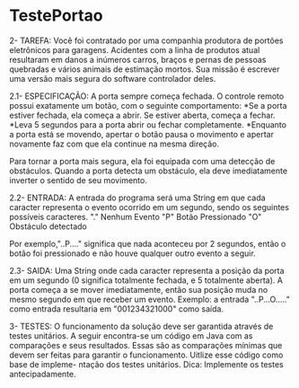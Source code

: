 # TestePortao
2-  TAREFA:
Você foi contratado por uma companhia produtora de portões eletrônicos para garagens. Acidentes com a linha de produtos atual resultaram em
danos a inúmeros carros, braços e pernas de pessoas quebradas e vários animais de estimação mortos. Sua missão é escrever uma versão mais
segura do software controlador deles.
  
2.1-  ESPECIFICAÇÃO:
A porta sempre começa fechada. O controle remoto possui exatamente um botão, com o seguinte comportamento:
*Se a porta estiver fechada, ela começa a abrir. Se estiver aberta, começa a fechar.
*Leva 5 segundos para a porta abrir ou fechar completamente.
*Enquanto a porta está se movendo, apertar o botão pausa o movimento e apertar novamente faz com que ela continue na mesma direção.

 Para tornar a porta mais segura, ela foi equipada com uma detecção de obstáculos. Quando a porta detecta um obstáculo, ela deve
 imediatamente inverter o sentido de seu movimento.
 
 2.2- ENTRADA:
 A entrada do programa será uma String em que cada caracter representa o evento ocorrido em um segundo, sendo os seguintes possíveis caracteres.
 "." Nenhum Evento
 "P" Botão Pressionado
 "O" Obstáculo detectado
 
 Por exemplo,"..P...." significa que nada aconteceu por 2 segundos, então o botão foi pressionado e não houve qualquer outro evento a seguir.
 
 2.3- SAIDA:
 Uma String onde cada caracter representa a posição da porta em um segundo (0 significa totalmente fechada, e 5 totalmente aberta). A porta
 começa a se mover imediatamente, então sua posição muda no mesmo segundo em que receber um evento.
    Exemplo: a entrada "..P...O....." como entrada resultaria em "001234321000" como saída.
    
3- TESTES:
  O funcionamento da solução deve ser garantida através de testes unitários. A seguir encontra-se um código em Java com as comparações e seus
  resultados. Essas são as comparações mínimas que devem ser feitas para garantir o funcionamento. Uitlize esse código como base de impleme-
 ntação dos testes unitários.
    Dica: Implemente os testes antecipadamente.


